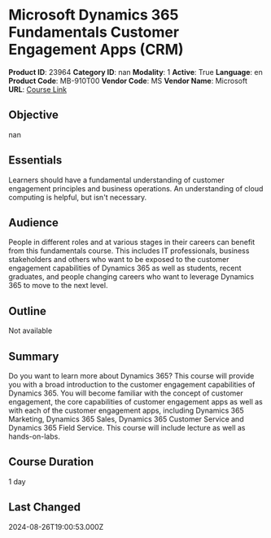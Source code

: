 # Microsoft Dynamics 365 Fundamentals Customer Engagement Apps (CRM)

**Product ID**: 23964
**Category ID**: nan
**Modality**: 1
**Active**: True
**Language**: en
**Product Code**: MB-910T00
**Vendor Code**: MS
**Vendor Name**: Microsoft
**URL**: [Course Link](https://www.fastlaneus.com/course/microsoft-mb-910t00)

## Objective
nan

## Essentials
Learners should have a fundamental understanding of customer engagement principles and business operations. An understanding of cloud computing is helpful, but isn't necessary.

## Audience
People in different roles and at various stages in their careers can benefit from this fundamentals course. This includes IT professionals, business stakeholders and others who want to be exposed to the customer engagement capabilities of Dynamics 365 as well as students, recent graduates, and people changing careers who want to leverage Dynamics 365 to move to the next level.

## Outline
Not available

## Summary
Do you want to learn more about Dynamics 365? This course will provide you with a broad introduction to the customer engagement capabilities of Dynamics 365. You will become familiar with the concept of customer engagement, the core capabilities of customer engagement apps as well as with each of the customer engagement apps, including Dynamics 365 Marketing, Dynamics 365 Sales, Dynamics 365 Customer Service and Dynamics 365 Field Service. This course will include lecture as well as hands-on-labs.

## Course Duration
1 day

## Last Changed
2024-08-26T19:00:53.000Z
